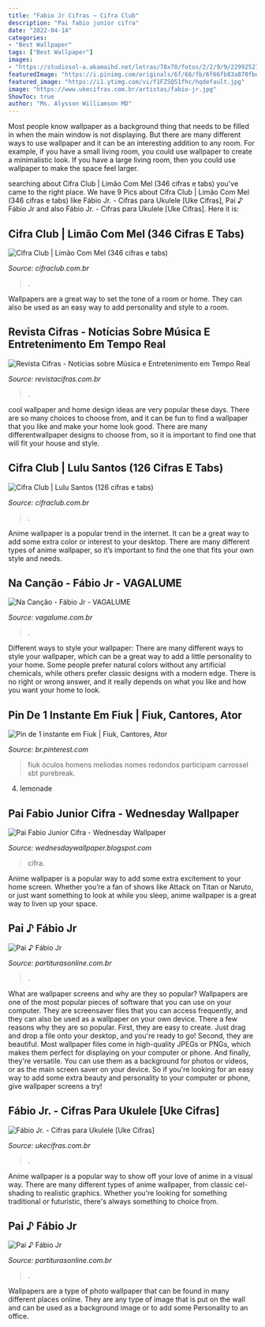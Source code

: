 ```yaml
---
title: "Fabio Jr Cifras ~ Cifra Club"
description: "Pai fabio junior cifra"
date: "2022-04-14"
categories:
- "Best Wallpaper"
tags: ["Best Wallpaper"]
images:
- "https://studiosol-a.akamaihd.net/letras/78x78/fotos/2/2/9/9/229925270afad16dde1fac491ed67d1c-tb.jpg"
featuredImage: "https://i.pinimg.com/originals/6f/66/fb/6f66fb83a870fbe96d2908b12f96609a.jpg"
featured_image: "https://i1.ytimg.com/vi/f1FZSQ51fhc/hqdefault.jpg"
image: "https://www.ukecifras.com.br/artistas/fabio-jr.jpg"
ShowToc: true
author: "Ms. Alysson Williamson MD"
---
```



Most people know wallpaper as a background thing that needs to be filled in when the main window is not displaying. But there are many different ways to use wallpaper and it can be an interesting addition to any room. For example, if you have a small living room, you could use wallpaper to create a minimalistic look. If you have a large living room, then you could use wallpaper to make the space feel larger.

	

		
searching about Cifra Club | Limão Com Mel (346 cifras e tabs) you've came to the right place. We have 9 Pics about Cifra Club | Limão Com Mel (346 cifras e tabs) like Fábio Jr. - Cifras para Ukulele [Uke Cifras], Pai ♪ Fábio Jr and also Fábio Jr. - Cifras para Ukulele [Uke Cifras]. Here it is:
		
    
## Cifra Club | Limão Com Mel (346 Cifras E Tabs)

<img loading=lazy src="https://studiosol-a.akamaihd.net/letras/207x300/fotos/c/0/c/1/c0c11d424964dd4f861f669fa908fe95.jpg" onerror="this.onerror=null;this.src='https://tse1.mm.bing.net/th?id=OIP.7gAE_x3yD44UqgOeh6N09QAAAA&amp;pid=15.1';" alt="Cifra Club | Limão Com Mel (346 cifras e tabs)">

_Source: cifraclub.com.br_

>. 

	

Wallpapers are a great way to set the tone of a room or home. They can also be used as an easy way to add personality and style to a room.

    
## Revista Cifras - Notícias Sobre Música E Entretenimento Em Tempo Real

<img loading=lazy src="https://www.revistacifras.com.br/arquivos/artistas/c/cifras_cifras.jpg" onerror="this.onerror=null;this.src='https://tse2.mm.bing.net/th?id=OIP.Bi6WGNFoHuc8f9mIWTTIWQAAAA&amp;pid=15.1';" alt="Revista Cifras - Notícias sobre Música e Entretenimento em Tempo Real">

_Source: revistacifras.com.br_

>. 

	

cool wallpaper and home design ideas are very popular these days. There are so many choices to choose from, and it can be fun to find a wallpaper that you like and make your home look good. There are many differentwallpaper designs to choose from, so it is important to find one that will fit your house and style.

    
## Cifra Club | Lulu Santos (126 Cifras E Tabs)

<img loading=lazy src="https://studiosol-a.akamaihd.net/letras/78x78/fotos/2/2/9/9/229925270afad16dde1fac491ed67d1c-tb.jpg" onerror="this.onerror=null;this.src='https://tse1.mm.bing.net/th?id=OIP.um5iUSVuzgkrJovua8Zp_QAAAA&amp;pid=15.1';" alt="Cifra Club | Lulu Santos (126 cifras e tabs)">

_Source: cifraclub.com.br_

>. 

	

Anime wallpaper is a popular trend in the internet. It can be a great way to add some extra color or interest to your desktop. There are many different types of anime wallpaper, so it’s important to find the one that fits your own style and needs.

    
## Na Canção - Fábio Jr - VAGALUME

<img loading=lazy src="https://i1.ytimg.com/vi/f1FZSQ51fhc/hqdefault.jpg" onerror="this.onerror=null;this.src='https://tse2.mm.bing.net/th?id=OIP.dQSNCPDT5oJ2RY1vkZHAPgHaFj&amp;pid=15.1';" alt="Na Canção - Fábio Jr - VAGALUME">

_Source: vagalume.com.br_

>. 

	

Different ways to style your wallpaper:
There are many different ways to style your wallpaper, which can be a great way to add a little personality to your home. Some people prefer natural colors without any artificial chemicals, while others prefer classic designs with a modern edge. There is no right or wrong answer, and it really depends on what you like and how you want your home to look.

    
## Pin De 1 Instante Em Fiuk | Fiuk, Cantores, Ator

<img loading=lazy src="https://i.pinimg.com/originals/6f/66/fb/6f66fb83a870fbe96d2908b12f96609a.jpg" onerror="this.onerror=null;this.src='https://tse4.mm.bing.net/th?id=OIP.fZtRjrqCiY6C7YnEvuq3NAHaHH&amp;pid=15.1';" alt="Pin de 1 instante em Fiuk | Fiuk, Cantores, Ator">

_Source: br.pinterest.com_

>fiuk óculos homens meliodas nomes redondos participam carrossel sbt purebreak. 

	

4. lemonade 

    
## Pai Fabio Junior Cifra - Wednesday Wallpaper

<img loading=lazy src="https://i.ytimg.com/vi/YtmYikbgY2s/0.jpg" onerror="this.onerror=null;this.src='https://tse4.mm.bing.net/th?id=OIP.w7RvqKxKP6jd1YcCYOckMQHaFj&amp;pid=15.1';" alt="Pai Fabio Junior Cifra - Wednesday Wallpaper">

_Source: wednesdaywallpaper.blogspot.com_

>cifra. 

	

Anime wallpaper is a popular way to add some extra excitement to your home screen. Whether you’re a fan of shows like Attack on Titan or Naruto, or just want something to look at while you sleep, anime wallpaper is a great way to liven up your space.

    
## Pai ♪ Fábio Jr

<img loading=lazy src="https://cdnx.jumpseller.com/partituras-online/image/10968468/resize/540/305?1622775116" onerror="this.onerror=null;this.src='https://tse1.mm.bing.net/th?id=OIP.iNN6hVZI4F9bRuR5ptBIMQHaEL&amp;pid=15.1';" alt="Pai ♪ Fábio Jr">

_Source: partiturasonline.com.br_

>. 

	

What are wallpaper screens and why are they so popular?
Wallpapers are one of the most popular pieces of software that you can use on your computer. They are screensaver files that you can access frequently, and they can also be used as a wallpaper on your own device. There a few reasons why they are so popular. First, they are easy to create. Just drag and drop a file onto your desktop, and you're ready to go! Second, they are beautiful. Most wallpaper files come in high-quality JPEGs or PNGs, which makes them perfect for displaying on your computer or phone. And finally, they're versatile. You can use them as a background for photos or videos, or as the main screen saver on your device. So if you're looking for an easy way to add some extra beauty and personality to your computer or phone, give wallpaper screens a try!

    
## Fábio Jr. - Cifras Para Ukulele [Uke Cifras]

<img loading=lazy src="https://www.ukecifras.com.br/artistas/fabio-jr.jpg" onerror="this.onerror=null;this.src='https://tse2.mm.bing.net/th?id=OIP.Fb0SfGAj7yggSgXu3fFMNAAAAA&amp;pid=15.1';" alt="Fábio Jr. - Cifras para Ukulele [Uke Cifras]">

_Source: ukecifras.com.br_

>. 

	

Anime wallpaper is a popular way to show off your love of anime in a visual way. There are many different types of anime wallpaper, from classic cel-shading to realistic graphics. Whether you're looking for something traditional or futuristic, there's always something to choice from.

    
## Pai ♪ Fábio Jr

<img loading=lazy src="https://images.jumpseller.com/store/partituras-online/6566788/90.jpg?1622775116" onerror="this.onerror=null;this.src='https://tse1.mm.bing.net/th?id=OIP.KCY_AH9KPLyw7fp0PqNtOgHaEK&amp;pid=15.1';" alt="Pai ♪ Fábio Jr">

_Source: partiturasonline.com.br_

>. 

	



Wallpapers are a type of photo wallpaper that can be found in many different places online. They are any type of image that is put on the wall and can be used as a background image or to add some Personality to an office.

